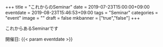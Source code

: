 +++
title =  "これからのSeminar"
date = 2019-07-23T15:00:00+09:00
eventdate = 2019-08-23T15:46:53+09:00
tags = "Seminar"
categories = "event"
image = ""
draft = false
mkbanner = ["true","false"]
+++

これからあるSeminarです

開催日: {{< param eventdate >}}
